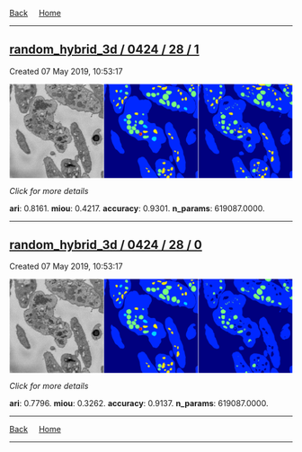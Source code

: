 
[Back](..)&nbsp;&nbsp;&nbsp;&nbsp;&nbsp;[Home](https://leapmanlab.github.io/snapshots)

---

<div class="summary"><a href="1"><h2>random_hybrid_3d / 0424 / 28 / 1</h2></a><p>Created 07 May 2019, 10:53:17
</p><a href="1"><img src="1/media/summary.png" align="center"></a><p>
<i>Click for more details</i>
</p></div>

**ari**: 0.8161. **miou**: 0.4217. **accuracy**: 0.9301. **n_params**: 619087.0000. 

---

<div class="summary"><a href="0"><h2>random_hybrid_3d / 0424 / 28 / 0</h2></a><p>Created 07 May 2019, 10:53:17
</p><a href="0"><img src="0/media/summary.png" align="center"></a><p>
<i>Click for more details</i>
</p></div>

**ari**: 0.7796. **miou**: 0.3262. **accuracy**: 0.9137. **n_params**: 619087.0000. 

---

[Back](..)&nbsp;&nbsp;&nbsp;&nbsp;&nbsp;[Home](https://leapmanlab.github.io/snapshots)

---